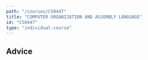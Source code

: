 ```yaml
---
path: "/courses/CS0447"
title: "COMPUTER ORGANIZATION AND ASSEMBLY LANGUAGE"
id: "CS0447"
type: "individual-course"
---
```


## Advice

